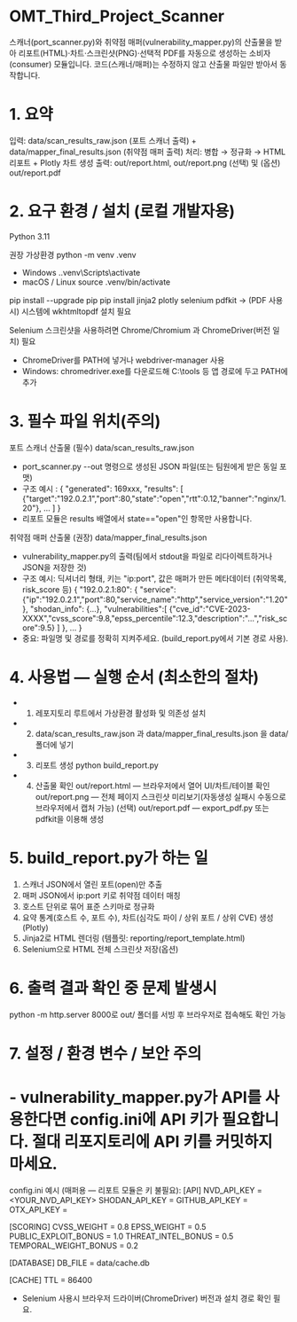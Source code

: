 # OMT_Third_Project_Scanner
스캐너(port_scanner.py)와 취약점 매퍼(vulnerability_mapper.py)의 산출물을 받아 리포트(HTML)·차트·스크린샷(PNG)·선택적 PDF를 자동으로 생성하는 소비자(consumer) 모듈입니다.
코드(스캐너/매퍼)는 수정하지 않고 산출물 파일만 받아서 동작합니다.

# 1. 요약
입력: data/scan_results_raw.json (포트 스캐너 출력) + data/mapper_final_results.json (취약점 매퍼 출력)
처리: 병합 → 정규화 → HTML 리포트 + Plotly 차트 생성
출력: out/report.html, out/report.png (선택) 및 (옵션) out/report.pdf

# 2. 요구 환경 / 설치 (로컬 개발자용)
Python 3.11

권장 가상환경
python -m venv .venv
- Windows
.\.venv\Scripts\activate
- macOS / Linux
source .venv/bin/activate

pip install --upgrade pip
pip install jinja2 plotly selenium pdfkit
-> (PDF 사용시) 시스템에 wkhtmltopdf 설치 필요

Selenium 스크린샷을 사용하려면 Chrome/Chromium 과 ChromeDriver(버전 일치) 필요

- ChromeDriver를 PATH에 넣거나 webdriver-manager 사용
- Windows: chromedriver.exe를 다운로드해 C:\tools 등 앱 경로에 두고 PATH에 추가

# 3. 필수 파일 위치(주의)
포트 스캐너 산출물 (필수)
data/scan_results_raw.json
- port_scanner.py --out 명령으로 생성된 JSON 파일(또는 팀원에게 받은 동일 포맷)
- 구조 예시 :
{
  "generated": 169xxx,
  "results": [
    {"target":"192.0.2.1","port":80,"state":"open","rtt":0.12,"banner":"nginx/1.20"},
    ...
  ]
}
- 리포트 모듈은 results 배열에서 state=="open"인 항목만 사용합니다.

취약점 매퍼 산출물 (권장)
data/mapper_final_results.json
- vulnerability_mapper.py의 출력(팀에서 stdout을 파일로 리다이렉트하거나 JSON을 저장한 것)
- 구조 예시: 딕셔너리 형태, 키는 "ip:port", 값은 매퍼가 만든 메타데이터 (취약목록, risk_score 등)
{
  "192.0.2.1:80": {
    "service": {"ip":"192.0.2.1","port":80,"service_name":"http","service_version":"1.20"},
    "shodan_info": {...},
    "vulnerabilities":[
      {"cve_id":"CVE-2023-XXXX","cvss_score":9.8,"epss_percentile":12.3,"description":"...","risk_score":9.5}
    ]
  },
  ...
}
- 중요: 파일명 및 경로를 정확히 지켜주세요. (build_report.py에서 기본 경로 사용).

# 4. 사용법 — 실행 순서 (최소한의 절차)
- 1. 레포지토리 루트에서 가상환경 활성화 및 의존성 설치
- 2. data/scan_results_raw.json 과 data/mapper_final_results.json 을 data/ 폴더에 넣기
- 3. 리포트 생성
python build_report.py
- 4. 산출물 확인
out/report.html — 브라우저에서 열어 UI/차트/테이블 확인
out/report.png — 전체 페이지 스크린샷 미리보기(자동생성 실패시 수동으로 브라우저에서 캡처 가능)
(선택) out/report.pdf — export_pdf.py 또는 pdfkit을 이용해 생성

# 5. build_report.py가 하는 일
1. 스캐너 JSON에서 열린 포트(open)만 추출
2. 매퍼 JSON에서 ip:port 키로 취약점 데이터 매칭
3. 호스트 단위로 묶어 표준 스키마로 정규화
4. 요약 통계(호스트 수, 포트 수), 차트(심각도 파이 / 상위 포트 / 상위 CVE) 생성 (Plotly)
5. Jinja2로 HTML 렌더링 (템플릿: reporting/report_template.html)
6. Selenium으로 HTML 전체 스크린샷 저장(옵션)

# 6. 출력 결과 확인 중 문제 발생시
python -m http.server 8000로 out/ 폴더를 서빙 후 브라우저로 접속해도 확인 가능

# 7. 설정 / 환경 변수 / 보안 주의
# - vulnerability_mapper.py가 API를 사용한다면 config.ini에 API 키가 필요합니다. 절대 리포지토리에 API 키를 커밋하지 마세요.
config.ini 예시 (매퍼용 — 리포트 모듈은 키 불필요):
[API]
NVD_API_KEY = <YOUR_NVD_API_KEY>
SHODAN_API_KEY =
GITHUB_API_KEY =
OTX_API_KEY =

[SCORING]
CVSS_WEIGHT = 0.8
EPSS_WEIGHT = 0.5
PUBLIC_EXPLOIT_BONUS = 1.0
THREAT_INTEL_BONUS = 0.5
TEMPORAL_WEIGHT_BONUS = 0.2

[DATABASE]
DB_FILE = data/cache.db

[CACHE]
TTL = 86400

- Selenium 사용시 브라우저 드라이버(ChromeDriver) 버전과 설치 경로 확인 필요.